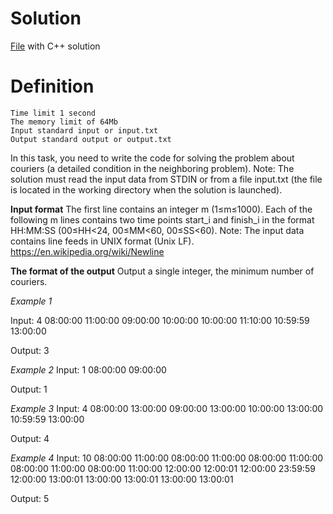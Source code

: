 # Solution

[File](../task_g.cpp) with C++ solution

# Definition

    Time limit 1 second
    The memory limit of 64Mb
    Input standard input or input.txt
    Output standard output or output.txt

In this task, you need to write the code for solving the problem about couriers (a detailed condition in the neighboring problem).
Note: The solution must read the input data from STDIN or from a file input.txt (the file is located in the working directory when the solution is launched).

**Input format**
The first line contains an integer m (1≤m≤1000). Each of the following m lines contains two time points start_i and finish_i in the format HH:MM:SS (00≤HH<24, 00≤MM<60, 00≤SS<60).
Note: The input data contains line feeds in UNIX format (Unix LF). https://en.wikipedia.org/wiki/Newline

**The format of the output**
Output a single integer, the minimum number of couriers.

*Example 1*

Input:
4
08:00:00 11:00:00
09:00:00 10:00:00
10:00:00 11:10:00
10:59:59 13:00:00

Output:
3

*Example 2*
Input:
1
08:00:00 09:00:00

Output:
1

*Example 3*
Input:
4
08:00:00 13:00:00
09:00:00 13:00:00
10:00:00 13:00:00
10:59:59 13:00:00

Output:
4

*Example 4*
Input:
10
08:00:00 11:00:00
08:00:00 11:00:00
08:00:00 11:00:00
08:00:00 11:00:00
08:00:00 11:00:00
12:00:00 12:00:01
12:00:00 23:59:59
12:00:00 13:00:01
13:00:00 13:00:01
13:00:00 13:00:01

Output:
5